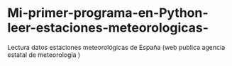 # Mi-primer-programa-en-Python-leer-estaciones-meteorologicas-
Lectura datos estaciones meteorológicas de España (web  publica agencia estatal de meteorología )

